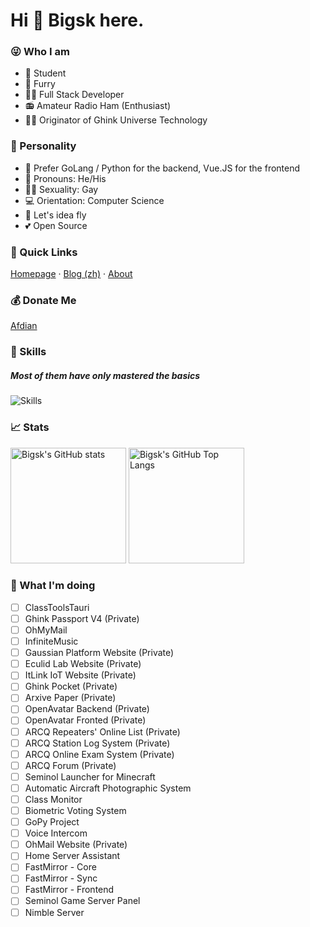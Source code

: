 # Hi 👋 Bigsk here.

### 😜 Who I am

- 🎒 Student
- 🐺 Furry
- 👨‍💻 Full Stack Developer
- 📻 Amateur Radio Ham (Enthusiast)
- 👨‍💼 Originator of Ghink Universe Technology

### 🏃 Personality

- 📝 Prefer GoLang / Python for the backend, Vue.JS for the frontend
- 👨 Pronouns: He/His
- 🏳️‍🌈 Sexuality: Gay
- 💻 Orientation: Computer Science
- 🌟 Let's idea fly
- 💕 Open Source

### 📌 Quick Links

[Homepage](https://www.ianxia.com) · [Blog (zh)](https://blog.ianxia.com) · [About](https://www.ianxia.com/about.html)

### 💰 Donate Me

[Afdian](https://afdian.net/a/bigsk)

### 🔨 Skills

##### Most of them have only mastered the basics

![Skills](https://skillicons.dev/icons?i=androidstudio,arduino,au,blender,c,cs,cpp,cmake,css,discord,django,docker,dotnet,electron,express,express,flask,git,github,gitlab,go,grafana,gtk,html,idea,ai,instagram,js,jenkins,jquery,julia,kubernetes,linux,lua,matlab,nestjs,nextjs,nginx,nodejs,perl,ps,php,powershell,pr,py,pytorch,qt,r,raspberrypi,redis,ruby,rust,sass,sqlite,stackoverflow,svg,swift,tauri,tensorflow,twitter,ts,unity,unreal,vercel,vim,visualstudio,vite,vscode,vue,wasm,wordpress,workers)

### 📈 Stats

<img src="https://rp.ianxia.com/gh-stat?username=bigsk05&icon_color=0078e7&&include_all_commits=true" alt="Bigsk's GitHub stats" height="185px" /> <img src="https://rp.ianxia.com/gh-stat-toplang?layout=compact&langs_count=8&role=OWNER%2CORGANIZATION_MEMBER&username=bigsk05&title_color=0078e7" alt="Bigsk's GitHub Top Langs" height="185px" />

### 📜 What I'm doing

- [ ] ClassToolsTauri
- [ ] Ghink Passport V4 (Private)
- [ ] OhMyMail
- [ ] InfiniteMusic
- [ ] Gaussian Platform Website (Private)
- [ ] Eculid Lab Website (Private)
- [ ] ItLink IoT Website (Private)
- [ ] Ghink Pocket (Private)
- [ ] Arxive Paper (Private)
- [ ] OpenAvatar Backend (Private)
- [ ] OpenAvatar Fronted (Private)
- [ ] ARCQ Repeaters' Online List (Private)
- [ ] ARCQ Station Log System (Private)
- [ ] ARCQ Online Exam System (Private)
- [ ] ARCQ Forum (Private)
- [ ] Seminol Launcher for Minecraft
- [ ] Automatic Aircraft Photographic System
- [ ] Class Monitor
- [ ] Biometric Voting System
- [ ] GoPy Project
- [ ] Voice Intercom
- [ ] OhMail Website (Private)
- [ ] Home Server Assistant
- [ ] FastMirror - Core
- [ ] FastMirror - Sync
- [ ] FastMirror - Frontend
- [ ] Seminol Game Server Panel
- [ ] Nimble Server
